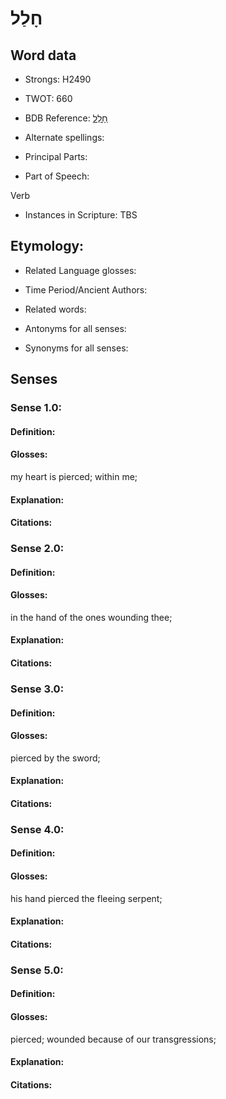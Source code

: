 # חָלַל

<!-- Status: S2="NeedsEdits" -->
<!-- Lexica used for edits:   -->

## Word data

* Strongs: H2490

* TWOT: 660

* BDB Reference: [חָלַל](rc://en/bdb/dict/h.cs.aa)

* Alternate spellings:

* Principal Parts:

* Part of Speech:

Verb

* Instances in Scripture: TBS

## Etymology:

* Related Language glosses:

* Time Period/Ancient Authors:

* Related words:

* Antonyms for all senses:

* Synonyms for all senses:

## Senses

### Sense 1.0:

#### Definition:

#### Glosses:

my heart is pierced; within me; 

#### Explanation:

#### Citations:



### Sense 2.0:

#### Definition:

#### Glosses:

in the hand of the ones wounding thee; 

#### Explanation:

#### Citations:



### Sense 3.0:

#### Definition:

#### Glosses:

pierced by the sword; 

#### Explanation:

#### Citations:



### Sense 4.0:

#### Definition:

#### Glosses:

his hand pierced the fleeing serpent; 

#### Explanation:

#### Citations:



### Sense 5.0:

#### Definition:

#### Glosses:

pierced; wounded because of our transgressions; 

#### Explanation:

#### Citations:



